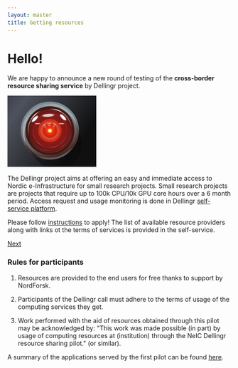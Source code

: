 ```yaml
---
layout: master
title: Getting resources
---
```


<div class="jumbotron">
  <h1>Hello!</h1>
  <p>We are happy to announce a new round of testing of the <b>cross-border resource sharing service</b> by Dellingr project.
  </p>
    <img class="img-responsive center-block pull-right" src="/assets/img/4682461024_10ce18b9ea_m.jpg" width="200">

  <p>
  The Dellingr project aims at offering an easy and immediate access to Nordic e-Infrastructure for small research
projects. Small research projects are projects that require up to 100k CPU/10k GPU core hours over a 6 month period.
Access request and usage monitoring is done in Dellingr <a href="https://share.neic.no/">self-service platform</a>.
</p>
<p>
Please follow <a href="/guide/">instructions</a> to apply! The list of available resource
providers along with links ot the terms of services is provided in the self-service.

</p>
  <p><a class="btn btn-success btn-lg" href="/guide/">Next</a></p>
</div>



### Rules for participants

1. Resources are provided to the end users for free thanks to support by NordForsk.

2. Participants of the Dellingr call must adhere to the terms of usage of the computing services they get.

3. Work performed with the aid of resources obtained through this pilot may be acknowledged by:
"This work was made possible (in part) by usage of computing resources at (institution) through the
NeIC Dellingr resource sharing pilot." (or similar).


A summary of the applications served by the first pilot can be found
[here](https://wiki.neic.no/wiki/Dellingr/FirstPilotApplications).

